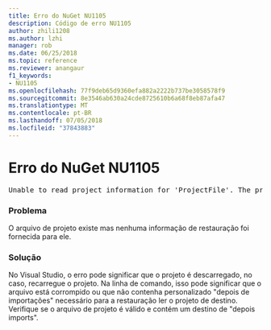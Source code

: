 ```yaml
---
title: Erro do NuGet NU1105
description: Código de erro NU1105
author: zhili1208
ms.author: lzhi
manager: rob
ms.date: 06/25/2018
ms.topic: reference
ms.reviewer: anangaur
f1_keywords:
- NU1105
ms.openlocfilehash: 77f9deb65d9360efa882a2222b737be3058578f9
ms.sourcegitcommit: 8e3546ab630a24cde8725610b6a68f8eb87afa47
ms.translationtype: MT
ms.contentlocale: pt-BR
ms.lasthandoff: 07/05/2018
ms.locfileid: "37843883"
---
```

# <a name="nuget-error-nu1105"></a>Erro do NuGet NU1105

<pre>Unable to read project information for 'ProjectFile'. The project file may be invalid or missing targets required for restore.</pre>

### <a name="issue"></a>Problema
O arquivo de projeto existe mas nenhuma informação de restauração foi fornecida para ele.

### <a name="solution"></a>Solução
No Visual Studio, o erro pode significar que o projeto é descarregado, no caso, recarregue o projeto. Na linha de comando, isso pode significar que o arquivo está corrompido ou que não contenha personalizado "depois de importações" necessário para a restauração ler o projeto de destino. Verifique se o arquivo de projeto é válido e contém um destino de "depois imports".